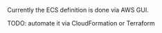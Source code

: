 Currently the ECS definition is done via AWS GUI.

TODO: automate it via CloudFormation or Terraform